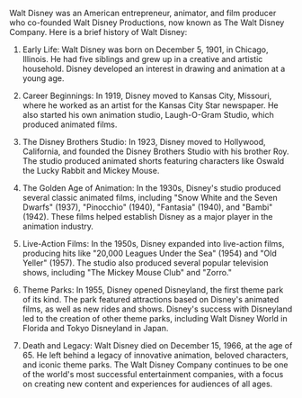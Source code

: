 Walt Disney was an American entrepreneur, animator, and film producer who co-founded Walt Disney Productions, now known as The Walt Disney Company. Here is a brief history of Walt Disney:

1. Early Life: Walt Disney was born on December 5, 1901, in Chicago, Illinois. He had five siblings and grew up in a creative and artistic household. Disney developed an interest in drawing and animation at a young age.

2. Career Beginnings: In 1919, Disney moved to Kansas City, Missouri, where he worked as an artist for the Kansas City Star newspaper. He also started his own animation studio, Laugh-O-Gram Studio, which produced animated films.

3. The Disney Brothers Studio: In 1923, Disney moved to Hollywood, California, and founded the Disney Brothers Studio with his brother Roy. The studio produced animated shorts featuring characters like Oswald the Lucky Rabbit and Mickey Mouse.

4. The Golden Age of Animation: In the 1930s, Disney's studio produced several classic animated films, including "Snow White and the Seven Dwarfs" (1937), "Pinocchio" (1940), "Fantasia" (1940), and "Bambi" (1942). These films helped establish Disney as a major player in the animation industry.

5. Live-Action Films: In the 1950s, Disney expanded into live-action films, producing hits like "20,000 Leagues Under the Sea" (1954) and "Old Yeller" (1957). The studio also produced several popular television shows, including "The Mickey Mouse Club" and "Zorro."

6. Theme Parks: In 1955, Disney opened Disneyland, the first theme park of its kind. The park featured attractions based on Disney's animated films, as well as new rides and shows. Disney's success with Disneyland led to the creation of other theme parks, including Walt Disney World in Florida and Tokyo Disneyland in Japan.

7. Death and Legacy: Walt Disney died on December 15, 1966, at the age of 65. He left behind a legacy of innovative animation, beloved characters, and iconic theme parks. The Walt Disney Company continues to be one of the world's most successful entertainment companies, with a focus on creating new content and experiences for audiences of all ages.